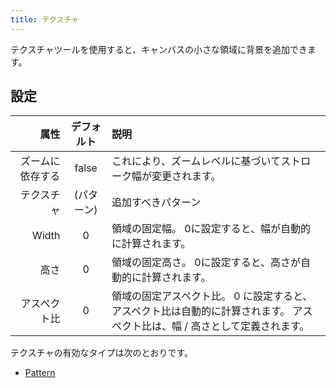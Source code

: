 ```yaml
---
title: テクスチャ
---
```


テクスチャツールを使用すると、キャンバスの小さな領域に背景を追加できます。

## 設定

|       属性 |           デフォルト           | 説明                                                                |
| -------: | :-----------------------: | :---------------------------------------------------------------- |
| ズームに依存する |           false           | これにより、ズームレベルに基づいてストローク幅が変更されます。                                   |
|    テクスチャ | (パターン) | 追加すべきパターン                                                         |
|    Width |             0             | 領域の固定幅。 0に設定すると、幅が自動的に計算されます。                                     |
|       高さ |             0             | 領域の固定高さ。 0に設定すると、高さが自動的に計算されます。                                   |
|   アスペクト比 |             0             | 領域の固定アスペクト比。 0 に設定すると、アスペクト比は自動的に計算されます。 アスペクト比は、幅 / 高さとして定義されます。 |

テクスチャの有効なタイプは次のとおりです。

- [Pattern](../../background#pattern)
